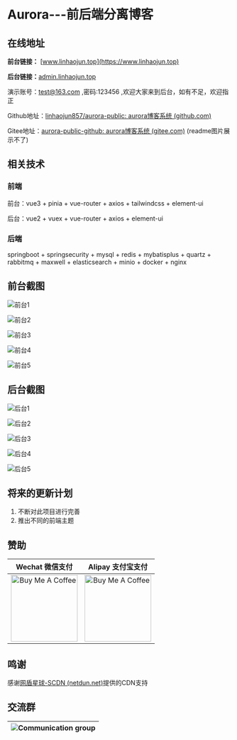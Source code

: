 

# Aurora---前后端分离博客

## 在线地址

**前台链接：** [www.linhaojun.top](https://www.linhaojun.top)

**后台链接：**[admin.linhaojun.top](https://admin.linhaojun.top)

演示账号：test@163.com ,密码:123456 ,欢迎大家来到后台，如有不足，欢迎指正

Github地址：[linhaojun857/aurora-public: aurora博客系统 (github.com)](https://github.com/linhaojun857/aurora-public)

Gitee地址：[aurora-public-github: aurora博客系统 (gitee.com)](https://gitee.com/linhaojun/aurora-public-github) (readme图片展示不了)

## 相关技术

### 前端

前台：vue3 + pinia + vue-router + axios + tailwindcss + element-ui

后台：vue2 + vuex + vue-router + axios + element-ui

### 后端

springboot + springsecurity + mysql + redis + mybatisplus + quartz + rabbitmq + maxwell + elasticsearch + minio + docker + nginx

## 前台截图

![前台1](https://github.com/linhaojun857/readme-images/blob/master/7232dc518bfed9755c6266fdf5243e0d.png)

![前台2](https://github.com/linhaojun857/readme-images/blob/master/4d5d41fe49c2a42d6d756bde6a09d86c.png)

![前台3](https://github.com/linhaojun857/readme-images/blob/master/5e50616e20e1c9a9ea24bcb9cd25f428.png)

![前台4](https://github.com/linhaojun857/readme-images/blob/master/368d2b5787db9151286e079126e9f0bb.png)

![前台5](https://github.com/linhaojun857/readme-images/blob/master/a9db098405ead1bef9536a49187eef73.png)

## 后台截图

![后台1](https://github.com/linhaojun857/readme-images/blob/master/613edc1e2be6d21594add5a7549e1b16.png)

![后台2](https://github.com/linhaojun857/readme-images/blob/master/49a945612cb4f9fa92a11ba786e251bc.png)

![后台3](https://github.com/linhaojun857/readme-images/blob/master/d927b064ef199cabc9deb66b912d6e8d.png)

![后台4](https://github.com/linhaojun857/readme-images/blob/master/ea9a83ef3c79ca77587752205af0283a.png)

![后台5](https://github.com/linhaojun857/readme-images/blob/master/13ad9fc5299c095841101c9f24a06b9b.png)

## 将来的更新计划

1. 不断对此项目进行完善
2. 推出不同的前端主题

## 赞助

|                       Wechat 微信支付                        |                      Alipay 支付宝支付                       |
| :----------------------------------------------------------: | :----------------------------------------------------------: |
| <img src="https://github.com/linhaojun857/readme-images/blob/master/ed47edae605f74306f751c6fba9f14bd.png" alt="Buy Me A Coffee" width="150"> | <img src="https://github.com/linhaojun857/readme-images/blob/master/da4c6d8c13f66a8dd6716ddb48d73299.jpg" alt="Buy Me A Coffee" width="150"> |

## 鸣谢

感谢[网盾星球-SCDN (netdun.net)](https://cdn.netdun.net/)提供的CDN支持

## 交流群

| ![Communication group](https://github.com/linhaojun857/readme-images/blob/master/6c149c9bd586ee0cb9d3d41df605e40f.png) |
| ------------------------------------------------------------ |



